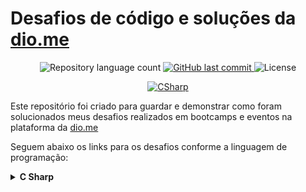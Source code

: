 # Desafios de código e soluções da [dio.me](https://www.dio.me/)

<p align="center">
	<img alt="Repository language count" src="https://img.shields.io/github/languages/count/lucas11oliveira/DesafiosDeCodigo">
	<a href="https://github.com/lucas11oliveira/DesafiosDeCodigo/commits/main">
		<img alt="GitHub last commit" src="https://img.shields.io/github/last-commit/lucas11oliveira/DesafiosDeCodigo?color=blue">
	</a>
	<img alt="License" src="https://img.shields.io/badge/license-MIT-brightgreen?color=blue">
</p>

<p align="center">
	<a href="https://dev.java/">
	  <img alt="CSharp" src="https://img.shields.io/static/v1?color=green&label=Dev&message=CSharp&style=for-the-badge&logo=C%23-239120?style=for-the-badge&logo=c-sharp&logoColor=white">
	</a>
</p>

Este repositório foi criado para guardar e demonstrar como foram solucionados meus desafios realizados em bootcamps e eventos na plataforma da [dio.me](https://www.dio.me/)


Seguem abaixo os links para os desafios conforme a linguagem de programação:

<!-- C Sharp -->
<details>
	<summary><strong>C Sharp</strong></summary>
	<br />
	<div align="left">
		<table border=1>
			<tr>
				<th colspan="4">
				<a href="https://github.com/lucas11oliveira/DesafiosDeCodigo/tree/main/Desafios/C%20Sharp/Desafios%20Basicos%20C%23%20-%20Forma%C3%A7%C3%A3o%20em%20.NET">
					Desafios Basicos C# - Formação em .NET
				</a>
			</th>
			</tr>
			<tr>
				<th>Etapa</th>
				<th>Desafio</th>
				<th>Solução</th>
				<th>Status</th>
			</tr>
                <tr>
					<td align="center">1</td>
					<td>Multiplicação Simples</td>
					<td>
						<a href="https://github.com/lucas11oliveira/DesafiosDeCodigo/blob/main/Desafios/C%20Sharp/Desafios%20Basicos%20C%23%20-%20Forma%C3%A7%C3%A3o%20em%20.NET/Multiplica%C3%A7%C3%A3o%20Simples/Solution.cs">
							Código
						</a>
					</td>
					<td align="center">✅</td>
				</tr>
				<tr>
					<td align="center">2</td>
					<td>Pink e Cérebro</td>
					<td>
						<a href="https://github.com/lucas11oliveira/DesafiosDeCodigo/blob/main/Desafios/C%20Sharp/Desafios%20Basicos%20C%23%20-%20Forma%C3%A7%C3%A3o%20em%20.NET/Pink%20e%20C%C3%A9rebro/Solution.cs">
							Código
						</a>
					</td>
					<td align="center">✅</td>
				</tr>
				<tr>
					<td align="center">3</td>
					<td>Esfera</td>
					<td>
						<a href="https://github.com/lucas11oliveira/DesafiosDeCodigo/blob/main/Desafios/C%20Sharp/Desafios%20Basicos%20C%23%20-%20Forma%C3%A7%C3%A3o%20em%20.NET/Esfera/Solution.cs">
							Código
						</a>
					</td>
					<td align="center">✅</td>
				</tr>
		</table>